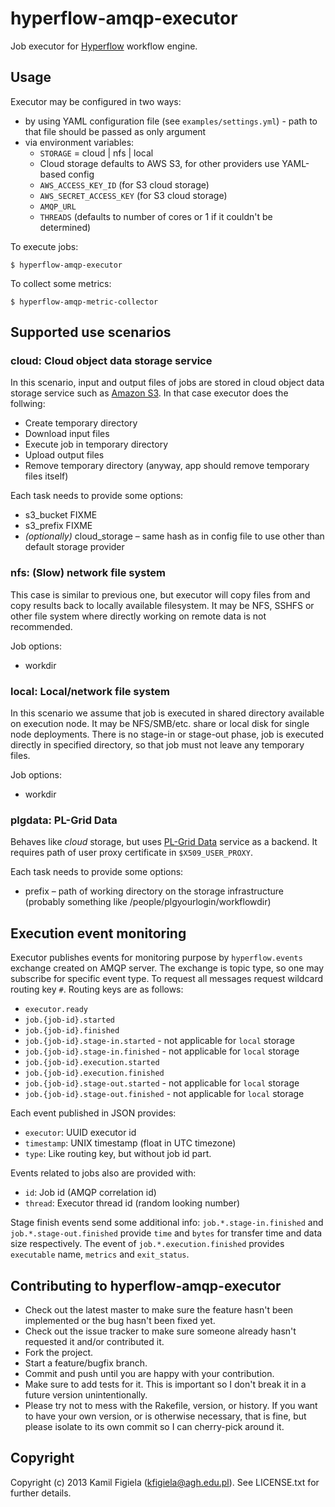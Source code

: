 # hyperflow-amqp-executor

Job executor for [Hyperflow](http://github.com/dice-cyfronet/hyperflow) workflow engine.

## Usage

Executor may be configured in two ways:

 * by using YAML configuration file (see `examples/settings.yml`) - path to that file should be passed as only argument
 * via environment variables:
   * `STORAGE` = cloud | nfs | local
   * Cloud storage defaults to AWS S3, for other providers use YAML-based config
   * `AWS_ACCESS_KEY_ID` (for S3 cloud storage)
   * `AWS_SECRET_ACCESS_KEY` (for S3 cloud storage)
   * `AMQP_URL`
   * `THREADS` (defaults to number of cores or 1 if it couldn't be determined)

To execute jobs:
  
`$ hyperflow-amqp-executor`

To collect some metrics:
  
`$ hyperflow-amqp-metric-collector`

## Supported use scenarios

### cloud: Cloud object data storage service

In this scenario, input and output files of jobs are stored in cloud object data storage service such as [Amazon S3](http://aws.amazon.com/s3/). In that case executor does the follwing:

* Create temporary directory
* Download input files
* Execute job in temporary directory
* Upload output files
* Remove temporary directory (anyway, app should remove temporary files itself)

Each task needs to provide some options:

* s3_bucket FIXME
* s3_prefix FIXME
* *(optionally)* cloud_storage – same hash as in config file to use other than default storage provider

### nfs: (Slow) network file system

This case is similar to previous one, but executor will copy files from and copy results back to locally available filesystem. It may be NFS, SSHFS or other file system where directly working on remote data is not recommended.

Job options:

* workdir

### local: Local/network file system

In this scenario we assume that job is executed in shared directory available on execution node. It may be NFS/SMB/etc. share or local disk for single node deployments. There is no stage-in or stage-out phase, job is executed directly in specified directory, so that job must not leave any temporary files.

Job options:

* workdir

### plgdata: PL-Grid Data

Behaves like *cloud* storage, but uses [PL-Grid Data](https://data.plgrid.pl) service as a backend. It requires path of user proxy certificate in `$X509_USER_PROXY`.

Each task needs to provide some options:

* prefix – path of working directory on the storage infrastructure (probably something like /people/plgyourlogin/workflowdir)

## Execution event monitoring

Executor publishes events for monitoring purpose by `hyperflow.events` exchange created on AMQP server. The exchange is topic type, so one may subscribe for specific event type. To request all messages request wildcard routing key `#`. Routing keys are as follows:

* `executor.ready`
* `job.{job-id}.started`
* `job.{job-id}.finished`
* `job.{job-id}.stage-in.started` - not applicable for `local` storage
* `job.{job-id}.stage-in.finished` - not applicable for `local` storage
* `job.{job-id}.execution.started`
* `job.{job-id}.execution.finished`
* `job.{job-id}.stage-out.started` - not applicable for `local` storage
* `job.{job-id}.stage-out.finished` - not applicable for `local` storage

Each event published in JSON provides:

* `executor`: UUID executor id 
* `timestamp`: UNIX timestamp (float in UTC timezone)
* `type`: Like routing key, but without job id part.

Events related to jobs also are provided with:

* `id`: Job id (AMQP correlation id)
* `thread`: Executor thread id (random looking number)

Stage finish events send some additional info: `job.*.stage-in.finished` and `job.*.stage-out.finished` provide `time` and `bytes` for transfer time and data size respectively. The event of `job.*.execution.finished` provides `executable` name, `metrics` and `exit_status`.


## Contributing to hyperflow-amqp-executor
 
* Check out the latest master to make sure the feature hasn't been implemented or the bug hasn't been fixed yet.
* Check out the issue tracker to make sure someone already hasn't requested it and/or contributed it.
* Fork the project.
* Start a feature/bugfix branch.
* Commit and push until you are happy with your contribution.
* Make sure to add tests for it. This is important so I don't break it in a future version unintentionally.
* Please try not to mess with the Rakefile, version, or history. If you want to have your own version, or is otherwise necessary, that is fine, but please isolate to its own commit so I can cherry-pick around it.

## Copyright

Copyright (c) 2013 Kamil Figiela (kfigiela@agh.edu.pl). See LICENSE.txt for further details.

